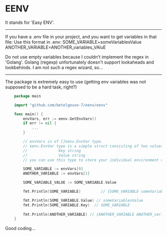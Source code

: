 # EENV

It stands for 'Easy ENV'.

---

If you have a .env file in your project, and you want to get variables in that file:
Use this format in .env:
    SOME_VARIABLE=someVariablesValue
    ANOTHER_VARIABLE=ANOTHER_variables_VAluE

Do not use empty variables because I couldn't implement the regex in 'Golang'. Golang (regexp) unfortunately doesn't support lookaheads and lookbehinds.
I am not such a regex wizard, so...

---

The package is extremely easy to use (getting env variables was not supposed to be a hard task, right?)

```go
    package main

    import "github.com/betelgeuse-7/eenv/eenv"

    func main() {
        envVars, err := eenv.GetEnvVars()
        if err != nil {
            ...
        }

        // envVars is of []eenv.EnvVar type. 
        // eenv.EnvVar type is a simple struct consisting of two values:
        //              Key string
        //              Value string
        // you can use this type to store your individual environment variables.

        SOME_VARIABLE := envVars[0]
        ANOTHER_VARIABLE := envVars[1]

        SOME_VARIABLE_VALUE := SOME_VARIABLE.Value

        fmt.Println(SOME_VARIABLE)         // {SOME_VARIABLE someVariablesValue}

        fmt.Println(SOME_VARIABLE.Value) // someVariablesValue
        fmt.Println(SOME_VARIABLE.Key)  // SOME_VARIABLE
        
        fmt.Println(ANOTHER_VARIABLE) // {ANOTHER_VARIABLE ANOTHER_variables_VAluE}
    }
```

Good coding...